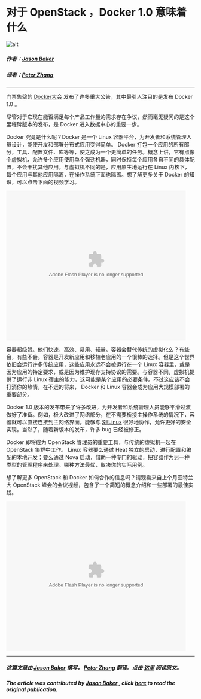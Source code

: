 # 对于 OpenStack ，Docker 1.0 意味着什么

![alt](http://resource.docker.cn/business-org-chart-1.png)

##### 作者：[Jason Baker](https://twitter.com/jehb)

##### 译者：[Peter Zhang](https://github.com/duobei)

***
门票售罄的 [Docker大会](http://www.dockercon.com/) 发布了许多重大公告，其中最引人注目的是发布 Docker 1.0 。


尽管对于它现在能否满足每个产品工作量的需求存在争议，然而毫无疑问的是这个里程碑版本的发布，是 Docker 进入数据中心的重要一步。

Docker 究竟是什么呢？Docker 是一个 Linux 容器平台，为开发者和系统管理人员设计，能使开发和部署分布式应用变得简单。 Docker 打包一个应用的所有部分，工具、配置文件、库等等，使之成为一个更简单的任务。概念上讲，它有点像个虚拟机，允许多个应用使用单个强劲机器，同时保持每个应用各自不同的具体配置，不会干扰其他应用。与虚拟机不同的是，应用原生地运行在 Linux 内核下，每个应用与其他应用隔离，在操作系统下面也隔离。想了解更多关于 Docker 的知识，可以点击下面的视频学习。

<embed src="http://player.youku.com/player.php/sid/XNzI3ODg2NTM2/v.swf" allowFullScreen="true" quality="high" width="480" height="400" align="middle" allowScriptAccess="always" type="application/x-shockwave-flash"></embed>

容器超级赞。他们快速、高效、易用、轻量。容器会替代传统的虚拟化么？有些会，有些不会。容器是开发新应用和移植老应用的一个很棒的选择。但是这个世界依旧会运行许多传统应用，这些应用永远不会被运行在一个 Linux 容器里，或是因为应用的特定要求，或是因为维护现存支持协议的需要。与容器不同，虚拟机提供了运行非  Linux 宿主的能力，这可能是某个应用的必要条件。不过这应该不会打消你的热情，在不远的将来， Docker 和 Linux 容器会成为应用大规模部署的重要部分。

Docker 1.0 版本的发布带来了许多改进，为开发者和系统管理人员能够平滑过渡做好了准备。例如，极大改进了网络部分，在不需要桥接主操作系统的情况下，容器就可以直接连接到主网络界面。能够与 [SELinux](http://opensource.com/business/13/11/selinux-policy-guide) 很好地协作，允许更好的安全实现。当然了，随着新版本的发布，许多 bug 已经被修正。

Docker 即将成为 OpenStack 管理员的重要工具，与传统的虚拟机一起在 OpenStack 集群中工作。 Linux 容器要么通过 Heat 独立的启动，进行配置和编配的本地开发；要么通过 Nova 启动，借助一种专门的驱动，把容器作为另一种类型的管理程序来处理。哪种方法最优，取决你的实际用例。

想了解更多 OpenStack 和 Docker 如何合作的信息吗？请观看来自上个月亚特兰大 OpenStack 峰会的会议视频，包含了一个简短的概念介绍和一些部署的最佳实践。

<embed src="http://player.youku.com/player.php/sid/XNzI3ODg2NzY0/v.swf" allowFullScreen="true" quality="high" width="480" height="400" align="middle" allowScriptAccess="always" type="application/x-shockwave-flash"></embed>

***

##### 这篇文章由 [Jason Baker](https://twitter.com/jehb) 撰写， [Peter Zhang](https://github.com/duobei) 翻译。点击 [这里](http://opensource.com/business/14/6/docker-and-openstack) 阅读原文。

##### The article was contributed by [Jason Baker](https://twitter.com/jehb) , click [here](http://opensource.com/business/14/6/docker-and-openstack) to read the original publication.
